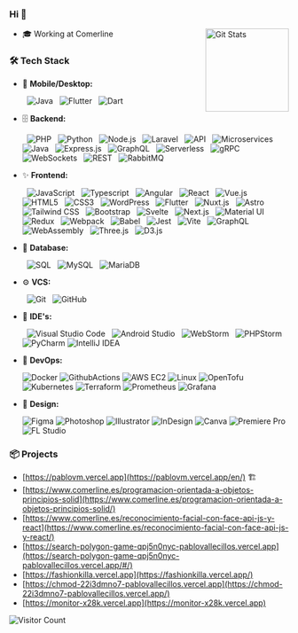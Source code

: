 ### Hi 👋

<a href="https://github.com/PabloVallecillos"><img alt="Git Stats" src="https://github-readme-stats.vercel.app/api?username=PabloVallecillos&show_icons=true&theme=dark" align="right" height="150" /></a>

- 🎓 Working at Comerline

### 🛠️ Tech Stack

- 📱 **Mobile/Desktop:**

    ![Java](https://img.shields.io/badge/-Java-0A1A2F?style=flat&logo=Java&logoColor=FFF)
    ![Flutter](https://img.shields.io/badge/-Flutter-0A1A2F?style=flat&logo=flutter)
    ![Dart](https://img.shields.io/badge/-Dart-0A1A2F?style=flat&logo=dart)

- 🗄️ **Backend:**

    ![PHP](https://img.shields.io/badge/-PHP-0A1A2F?style=flat&logo=php)
    ![Python](https://img.shields.io/badge/-Python-0A1A2F?style=flat&logo=python)
    ![Node.js](https://img.shields.io/badge/-Node.js-0A1A2F?style=flat&logo=node.js)
    ![Laravel](https://img.shields.io/badge/-Laravel-0A1A2F?style=flat&logo=laravel)
    ![API](https://img.shields.io/badge/-API-0A1A2F?style=flat&logo=api)
    ![Microservices](https://img.shields.io/badge/-Microservices-0A1A2F?style=flat&logo=microservices)
    ![Java](https://img.shields.io/badge/-Java-0A1A2F?style=flat&logo=java)
    ![Express.js](https://img.shields.io/badge/-Express.js-0A1A2F?style=flat&logo=express)
    ![GraphQL](https://img.shields.io/badge/-GraphQL-0A1A2F?style=flat&logo=graphql)
    ![Serverless](https://img.shields.io/badge/-Serverless-0A1A2F?style=flat&logo=serverless)
    ![gRPC](https://img.shields.io/badge/-gRPC-0A1A2F?style=flat&logo=grpc)
    ![WebSockets](https://img.shields.io/badge/-WebSockets-0A1A2F?style=flat&logo=websockets)
    ![REST](https://img.shields.io/badge/-REST-0A1A2F?style=flat&logo=rest)
    ![RabbitMQ](https://img.shields.io/badge/-RabbitMQ-0A1A2F?style=flat&logo=rabbitmq)

- ✨ **Frontend:**

    ![JavaScript](https://img.shields.io/badge/-JavaScript-0A1A2F?style=flat&logo=javascript)
    ![Typescript](https://img.shields.io/badge/-Typescript-0A1A2F?style=flat&logo=typescript)
    ![Angular](https://img.shields.io/badge/-Angular-0A1A2F?style=flat&logo=angular)
    ![React](https://img.shields.io/badge/-React-0A1A2F?style=flat&logo=react)
    ![Vue.js](https://img.shields.io/badge/-Vue.js-0A1A2F?style=flat&logo=vue.js)
    ![HTML5](https://img.shields.io/badge/-HTML5-0A1A2F?style=flat&logo=html5)
    ![CSS3](https://img.shields.io/badge/-CSS3-0A1A2F?style=flat&logo=css3)
    ![WordPress](https://img.shields.io/badge/-WordPress-0A1A2F?style=flat&logo=wordpress)
    ![Flutter](https://img.shields.io/badge/-Flutter-0A1A2F?style=flat&logo=flutter)
    ![Nuxt.js](https://img.shields.io/badge/-Nuxt.js-0A1A2F?style=flat&logo=nuxt.js)
    ![Astro](https://img.shields.io/badge/-Astro-0A1A2F?style=flat&logo=astro)
    ![Tailwind CSS](https://img.shields.io/badge/-Tailwind_CSS-0A1A2F?style=flat&logo=tailwindcss)
    ![Bootstrap](https://img.shields.io/badge/-Bootstrap-0A1A2F?style=flat&logo=bootstrap)
    ![Svelte](https://img.shields.io/badge/-Svelte-0A1A2F?style=flat&logo=svelte)
    ![Next.js](https://img.shields.io/badge/-Next.js-0A1A2F?style=flat&logo=next.js)
    ![Material UI](https://img.shields.io/badge/-Material_UI-0A1A2F?style=flat&logo=material-ui)
    ![Redux](https://img.shields.io/badge/-Redux-0A1A2F?style=flat&logo=redux)
    ![Webpack](https://img.shields.io/badge/-Webpack-0A1A2F?style=flat&logo=webpack)
    ![Babel](https://img.shields.io/badge/-Babel-0A1A2F?style=flat&logo=babel)
    ![Jest](https://img.shields.io/badge/-Jest-0A1A2F?style=flat&logo=jest)
    ![Vite](https://img.shields.io/badge/-Vite-0A1A2F?style=flat&logo=vite)
    ![GraphQL](https://img.shields.io/badge/-GraphQL-0A1A2F?style=flat&logo=graphql)
    ![WebAssembly](https://img.shields.io/badge/-WebAssembly-0A1A2F?style=flat&logo=webassembly)
    ![Three.js](https://img.shields.io/badge/-Three.js-0A1A2F?style=flat&logo=three.js)
    ![D3.js](https://img.shields.io/badge/-D3.js-0A1A2F?style=flat&logo=d3.js)

- 💾 **Database:**

    ![SQL](https://img.shields.io/badge/-SQL-0A1A2F?style=flat&logo=sql&logoColor=00d8fd)
    ![MySQL](https://img.shields.io/badge/-MySQL-0A1A2F?style=flat&logo=mysql&logoColor=00d8fd)
    ![MariaDB](https://img.shields.io/badge/-MariaDB-0A1A2F?style=flat&logo=mariadb)

- ⚙️ **VCS:**

    ![Git](https://img.shields.io/badge/-Git-0A1A2F?style=flat&logo=git)
    ![GitHub](https://img.shields.io/badge/-GitHub-0A1A2F?style=flat&logo=github)

- 🔧 **IDE's:**

    ![Visual Studio Code](https://img.shields.io/badge/-Visual%20Studio%20Code-0A1A2F?style=flat&logo=visual-studio-code&logoColor=007ACC)
    ![Android Studio](https://img.shields.io/badge/-Android%20Studio%20Code-0A1A2F?style=flat&logo=android-studio)
    ![WebStorm](https://img.shields.io/badge/-WebStorm-0A1A2F?style=flat&logo=webstorm)
    ![PHPStorm](https://img.shields.io/badge/-PHPStorm-0A1A2F?style=flat&logo=phpstorm)
    ![PyCharm](https://img.shields.io/badge/-PyCharm-0A1A2F?style=flat&logo=pycharm)
    ![IntelliJ IDEA](https://img.shields.io/badge/-IntelliJ%20IDEA-0A1A2F?style=flat&logo=intellij-idea)

- 🚀 **DevOps:**

    ![Docker](https://img.shields.io/badge/-Docker-0A1A2F?style=flat&logo=docker)
    ![GithubActions](https://img.shields.io/badge/-GithubActions-0A1A2F?style=flat&logo=github)
    ![AWS EC2](https://img.shields.io/badge/-AWS%20EC2-0A1A2F?style=flat&logo=amazon-aws)
    ![Linux](https://img.shields.io/badge/-Linux-0A1A2F?style=flat&logo=linux)
    ![OpenTofu](https://img.shields.io/badge/-OpenTofu-0A1A2F?style=flat&logo=opentofu)
    ![Kubernetes](https://img.shields.io/badge/-Kubernetes-0A1A2F?style=flat&logo=kubernetes)
    ![Terraform](https://img.shields.io/badge/-Terraform-0A1A2F?style=flat&logo=terraform)
    ![Prometheus](https://img.shields.io/badge/-Prometheus-0A1A2F?style=flat&logo=prometheus)
    ![Grafana](https://img.shields.io/badge/-Grafana-0A1A2F?style=flat&logo=grafana)

- 🎨 **Design:**

    ![Figma](https://img.shields.io/badge/-Figma-0A1A2F?style=flat&logo=figma)
    ![Photoshop](https://img.shields.io/badge/-Photoshop-0A1A2F?style=flat&logo=adobe-photoshop)
    ![Illustrator](https://img.shields.io/badge/-Illustrator-0A1A2F?style=flat&logo=adobe-illustrator)
    ![InDesign](https://img.shields.io/badge/-InDesign-0A1A2F?style=flat&logo=adobe-indesign)
    ![Canva](https://img.shields.io/badge/-Canva-0A1A2F?style=flat&logo=canva)
    ![Premiere Pro](https://img.shields.io/badge/-Premiere_Pro-0A1A2F?style=flat&logo=adobe-premiere-pro)
    ![FL Studio](https://img.shields.io/badge/-FL_Studio-0A1A2F?style=flat&logo=fl-studio)

### 📦 Projects

- [https://pablovm.vercel.app](https://pablovm.vercel.app/en/) 🏗️
- [https://www.comerline.es/programacion-orientada-a-objetos-principios-solid](https://www.comerline.es/programacion-orientada-a-objetos-principios-solid/)
- [https://www.comerline.es/reconocimiento-facial-con-face-api-js-y-react](https://www.comerline.es/reconocimiento-facial-con-face-api-js-y-react/)
- [https://search-polygon-game-qpj5n0nyc-pablovallecillos.vercel.app](https://search-polygon-game-qpj5n0nyc-pablovallecillos.vercel.app/#/)
- [https://fashionkilla.vercel.app](https://fashionkilla.vercel.app/)
- [https://chmod-22i3dmno7-pablovallecillos.vercel.app](https://chmod-22i3dmno7-pablovallecillos.vercel.app/)
- [https://monitor-x28k.vercel.app](https://monitor-x28k.vercel.app)

![Visitor Count](https://profile-counter.glitch.me/PabloVallecillos/count.svg)
